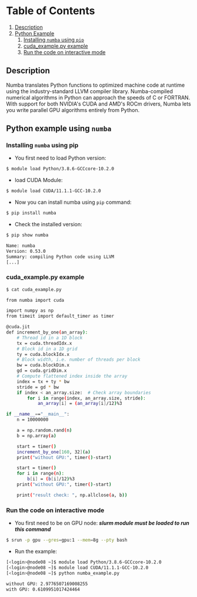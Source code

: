 # Table of Contents
1. [Description](#1)
2. [Python Example](#3)
    1. [Installing `numba` using `pip`](#4)
    2. [cuda_example.py example](#5)
    3. [Run the code on interactive mode](#6)

## Description <a name="1"></a>
Numba translates Python functions to optimized machine code at runtime using the industry-standard LLVM compiler library. Numba-compiled numerical algorithms in Python can approach the speeds of C or FORTRAN.
With support for both NVIDIA's CUDA and AMD's ROCm drivers, Numba lets you write parallel GPU algorithms entirely from Python.

## Python example using `numba` <a name="3"></a>

### Installing `numba` using pip <a name="4"></a>

- You first need to load Python version:
```sh
$ module load Python/3.8.6-GCCcore-10.2.0
```
- load CUDA Module:
```sh
$ module load CUDA/11.1.1-GCC-10.2.0
```
- Now you can install numba using `pip` command:
```sh
$ pip install numba
```
- Check the installed version:
```sh
$ pip show numba

Name: numba
Version: 0.53.0
Summary: compiling Python code using LLVM
[...]
```

### cuda_example.py example <a name="5"></a>

```sh
$ cat cuda_example.py

from numba import cuda

import numpy as np
from timeit import default_timer as timer

@cuda.jit
def increment_by_one(an_array):
    # Thread id in a 1D block
    tx = cuda.threadIdx.x
    # Block id in a 1D grid
    ty = cuda.blockIdx.x
    # Block width, i.e. number of threads per block
    bw = cuda.blockDim.x
    gd = cuda.gridDim.x
    # Compute flattened index inside the array
    index = tx + ty * bw
    stride = gd * bw
    if index < an_array.size:  # Check array boundaries
        for i in range(index, an_array.size, stride):
            an_array[i] = (an_array[i]/12)%3

if __name__=="__main__":
    n = 10000000

    a = np.random.rand(n)
    b = np.array(a)

    start = timer()
    increment_by_one[160, 32](a)
    print("without GPU:", timer()-start)

    start = timer()
    for i in range(n):
        b[i] = (b[i]/12)%3
    print("without GPU:", timer()-start)

    print("result check: ", np.allclose(a, b))
```

### Run the code on interactive mode <a name="6"></a>

- You first need to be on GPU node: ***slurm module must be loaded to run this command***
```sh
$ srun -p gpu --gres=gpu:1 --mem=8g --pty bash
```

- Run the example:

```sh
[<login>@node08 ~]$ module load Python/3.8.6-GCCcore-10.2.0
[<login>@node08 ~]$ module load CUDA/11.1.1-GCC-10.2.0
[<login>@node08 ~]$ python numba_example.py

without GPU: 2.9776507169008255
with GPU: 0.6109951017424464
```
